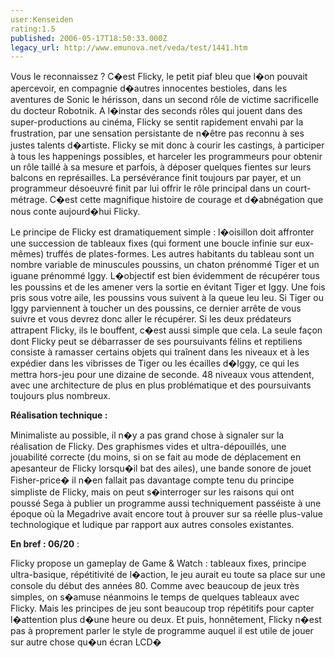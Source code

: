 ```yaml
---
user:Kenseiden
rating:1.5
published: 2006-05-17T18:50:33.000Z
legacy_url: http://www.emunova.net/veda/test/1441.htm
---
```

Vous le reconnaissez ? C�est Flicky, le petit piaf bleu que l�on pouvait apercevoir, en compagnie d�autres innocentes bestioles, dans les aventures de Sonic le hérisson, dans un second rôle de victime sacrificelle du docteur Robotnik. A l�instar des seconds rôles qui jouent dans des super-productions au cinéma, Flicky se sentit rapidement envahi par la frustration, par une sensation persistante de n�être pas reconnu à ses justes talents d�artiste. Flicky se mit donc à courir les castings, à participer à tous les happenings possibles, et harceler les programmeurs pour obtenir un rôle taillé à sa mesure et parfois, à déposer quelques fientes sur leurs balcons en représailles. La persévérance finit toujours par payer, et un programmeur désoeuvré finit par lui offrir le rôle principal dans un court-métrage. C�est cette magnifique histoire de courage et d�abnégation que nous conte aujourd�hui Flicky.  

  

Le principe de Flicky est dramatiquement simple : l�oisillon doit affronter une succession de tableaux fixes (qui forment une boucle infinie sur eux-mêmes) truffés de plates-formes. Les autres habitants du tableau sont un nombre variable de minuscules poussins, un chaton prénommé Tiger et un iguane prénommé Iggy. L�objectif est bien évidemment de récupérer tous les poussins et de les amener vers la sortie en évitant Tiger et Iggy. Une fois pris sous votre aile, les poussins vous suivent à la queue leu leu. Si Tiger ou Iggy parviennent à toucher un des poussins, ce dernier arrête de vous suivre et vous devrez donc aller le récupérer. Si les deux prédateurs attrapent Flicky, ils le bouffent, c�est aussi simple que cela. La seule façon dont Flicky peut se débarrasser de ses poursuivants félins et reptiliens consiste à ramasser certains objets qui traînent dans les niveaux et à les expédier dans les vibrisses de Tiger ou les écailles d�Iggy, ce qui les mettra hors-jeu pour une dizaine de seconde. 48 niveaux vous attendent, avec une architecture de plus en plus problématique et des poursuivants toujours plus nombreux.   

  

**Réalisation technique :**   

Minimaliste au possible, il n�y a pas grand chose à signaler sur la réalisation de Flicky. Des graphismes vides et ultra-dépouillés, une jouabilité correcte (du moins, si on se fait au mode de déplacement en apesanteur de Flicky lorsqu�il bat des ailes), une bande sonore de jouet Fisher-price� il n�en fallait pas davantage compte tenu du principe simpliste de Flicky, mais on peut s�interroger sur les raisons qui ont poussé Sega à publier un programme aussi techniquement passéiste à une époque où la Megadrive avait encore tout à prouver sur sa réelle plus-value technologique et ludique par rapport aux autres consoles existantes.  

  

**En bref : 06/20** :  

Flicky propose un gameplay de Game & Watch : tableaux fixes, principe ultra-basique, répétitivité de l�action, le jeu aurait eu toute sa place sur une console du début des années 80\. Comme avec beaucoup de jeux très simples, on s�amuse néanmoins le temps de quelques tableaux avec Flicky. Mais les principes de jeu sont beaucoup trop répétitifs pour capter l�attention plus d�une heure ou deux. Et puis, honnêtement, Flicky n�est pas à proprement parler le style de programme auquel il est utile de jouer sur autre chose qu�un écran LCD�